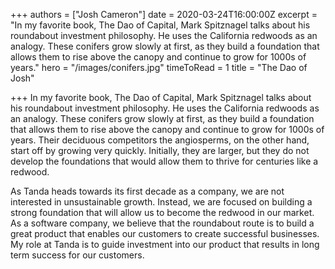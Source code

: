 +++
authors = ["Josh Cameron"]
date = 2020-03-24T16:00:00Z
excerpt = "In my favorite book, The Dao of Capital, Mark Spitznagel talks about his roundabout investment philosophy. He uses the California redwoods as an analogy. These conifers grow slowly at first, as they build a foundation that allows them to rise above the canopy and continue to grow for 1000s of years."
hero = "/images/conifers.jpg"
timeToRead = 1
title = "The Dao of Josh"

+++
In my favorite book, The Dao of Capital, Mark Spitznagel talks about his roundabout investment philosophy. He uses the California redwoods as an analogy. These conifers grow slowly at first, as they build a foundation that allows them to rise above the canopy and continue to grow for 1000s of years. Their deciduous competitors the angiosperms, on the other hand, start off by growing very quickly. Initially, they are larger, but they do not develop the foundations that would allow them to thrive for centuries like a redwood.  
  
As Tanda heads towards its first decade as a company, we are not interested in unsustainable growth. Instead, we are focused on building a strong foundation that will allow us to become the redwood in our market. As a software company, we believe that the roundabout route is to build a great product that enables our customers to create successful businesses. My role at Tanda is to guide investment into our product that results in long term success for our customers.